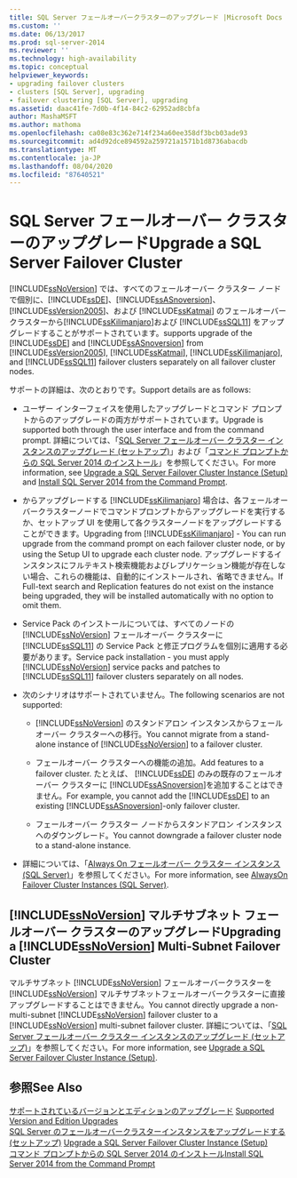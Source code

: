 ```yaml
---
title: SQL Server フェールオーバークラスターのアップグレード |Microsoft Docs
ms.custom: ''
ms.date: 06/13/2017
ms.prod: sql-server-2014
ms.reviewer: ''
ms.technology: high-availability
ms.topic: conceptual
helpviewer_keywords:
- upgrading failover clusters
- clusters [SQL Server], upgrading
- failover clustering [SQL Server], upgrading
ms.assetid: daac41fe-7d0b-4f14-84c2-62952ad8cbfa
author: MashaMSFT
ms.author: mathoma
ms.openlocfilehash: ca08e83c362e714f234a60ee358df3bcb03ade93
ms.sourcegitcommit: ad4d92dce894592a259721a1571b1d8736abacdb
ms.translationtype: MT
ms.contentlocale: ja-JP
ms.lasthandoff: 08/04/2020
ms.locfileid: "87640521"
---
```

# <a name="upgrade-a-sql-server-failover-cluster"></a><span data-ttu-id="315ff-102">SQL Server フェールオーバー クラスターのアップグレード</span><span class="sxs-lookup"><span data-stu-id="315ff-102">Upgrade a SQL Server Failover Cluster</span></span>
  [!INCLUDE[ssNoVersion](../../../includes/ssnoversion-md.md)] <span data-ttu-id="315ff-103">では、すべてのフェールオーバー クラスター ノードで個別に、[!INCLUDE[ssDE](../../../includes/ssde-md.md)]、[!INCLUDE[ssASnoversion](../../../includes/ssasnoversion-md.md)]、[!INCLUDE[ssVersion2005](../../../includes/ssversion2005-md.md)]、および [!INCLUDE[ssKatmai](../../../includes/sskatmai-md.md)] のフェールオーバー クラスターから[!INCLUDE[ssKilimanjaro](../../../includes/sskilimanjaro-md.md)]および [!INCLUDE[ssSQL11](../../../includes/sssql11-md.md)] をアップグレードすることがサポートされています。</span><span class="sxs-lookup"><span data-stu-id="315ff-103">supports upgrade of the [!INCLUDE[ssDE](../../../includes/ssde-md.md)] and [!INCLUDE[ssASnoversion](../../../includes/ssasnoversion-md.md)] from [!INCLUDE[ssVersion2005](../../../includes/ssversion2005-md.md)], [!INCLUDE[ssKatmai](../../../includes/sskatmai-md.md)], [!INCLUDE[ssKilimanjaro](../../../includes/sskilimanjaro-md.md)], and [!INCLUDE[ssSQL11](../../../includes/sssql11-md.md)] failover clusters separately on all failover cluster nodes.</span></span>  
  
 <span data-ttu-id="315ff-104">サポートの詳細は、次のとおりです。</span><span class="sxs-lookup"><span data-stu-id="315ff-104">Support details are as follows:</span></span>  
  
-   <span data-ttu-id="315ff-105">ユーザー インターフェイスを使用したアップグレードとコマンド プロンプトからのアップグレードの両方がサポートされています。</span><span class="sxs-lookup"><span data-stu-id="315ff-105">Upgrade is supported both through the user interface and from the command prompt.</span></span> <span data-ttu-id="315ff-106">詳細については、「[SQL Server フェールオーバー クラスター インスタンスのアップグレード &#40;セットアップ&#41;](upgrade-a-sql-server-failover-cluster-instance-setup.md)」および「[コマンド プロンプトからの SQL Server 2014 のインストール](../../../database-engine/install-windows/install-sql-server-from-the-command-prompt.md)」を参照してください。</span><span class="sxs-lookup"><span data-stu-id="315ff-106">For more information, see [Upgrade a SQL Server Failover Cluster Instance &#40;Setup&#41;](upgrade-a-sql-server-failover-cluster-instance-setup.md) and [Install SQL Server 2014 from the Command Prompt](../../../database-engine/install-windows/install-sql-server-from-the-command-prompt.md).</span></span>  
  
-   <span data-ttu-id="315ff-107">からアップグレードする [!INCLUDE[ssKilimanjaro](../../../includes/sskilimanjaro-md.md)] 場合は、各フェールオーバークラスターノードでコマンドプロンプトからアップグレードを実行するか、セットアップ UI を使用して各クラスターノードをアップグレードすることができます。</span><span class="sxs-lookup"><span data-stu-id="315ff-107">Upgrading from [!INCLUDE[ssKilimanjaro](../../../includes/sskilimanjaro-md.md)] - You can run upgrade from the command prompt on each failover cluster node, or by using the Setup UI to upgrade each cluster node.</span></span> <span data-ttu-id="315ff-108">アップグレードするインスタンスにフルテキスト検索機能およびレプリケーション機能が存在しない場合、これらの機能は、自動的にインストールされ、省略できません。</span><span class="sxs-lookup"><span data-stu-id="315ff-108">If Full-text search and Replication features do not exist on the instance being upgraded, they will be installed automatically with no option to omit them.</span></span>  
  
-   <span data-ttu-id="315ff-109">Service Pack のインストールについては、すべてのノードの [!INCLUDE[ssNoVersion](../../../includes/ssnoversion-md.md)] フェールオーバー クラスターに [!INCLUDE[ssSQL11](../../../includes/sssql11-md.md)] の Service Pack と修正プログラムを個別に適用する必要があります。</span><span class="sxs-lookup"><span data-stu-id="315ff-109">Service pack installation - you must apply [!INCLUDE[ssNoVersion](../../../includes/ssnoversion-md.md)] service packs and patches to [!INCLUDE[ssSQL11](../../../includes/sssql11-md.md)] failover clusters separately on all nodes.</span></span>  
  
-   <span data-ttu-id="315ff-110">次のシナリオはサポートされていません。</span><span class="sxs-lookup"><span data-stu-id="315ff-110">The following scenarios are not supported:</span></span>  
  
    -   <span data-ttu-id="315ff-111">[!INCLUDE[ssNoVersion](../../../includes/ssnoversion-md.md)] のスタンドアロン インスタンスからフェールオーバー クラスターへの移行。</span><span class="sxs-lookup"><span data-stu-id="315ff-111">You cannot migrate from a stand-alone instance of [!INCLUDE[ssNoVersion](../../../includes/ssnoversion-md.md)] to a failover cluster.</span></span>  
  
    -   <span data-ttu-id="315ff-112">フェールオーバー クラスターへの機能の追加。</span><span class="sxs-lookup"><span data-stu-id="315ff-112">Add features to a failover cluster.</span></span> <span data-ttu-id="315ff-113">たとえば、 [!INCLUDE[ssDE](../../../includes/ssde-md.md)] のみの既存のフェールオーバー クラスターに [!INCLUDE[ssASnoversion](../../../includes/ssasnoversion-md.md)]を追加することはできません。</span><span class="sxs-lookup"><span data-stu-id="315ff-113">For example, you cannot add the [!INCLUDE[ssDE](../../../includes/ssde-md.md)] to an existing [!INCLUDE[ssASnoversion](../../../includes/ssasnoversion-md.md)]-only failover cluster.</span></span>  
  
    -   <span data-ttu-id="315ff-114">フェールオーバー クラスター ノードからスタンドアロン インスタンスへのダウングレード。</span><span class="sxs-lookup"><span data-stu-id="315ff-114">You cannot downgrade a failover cluster node to a stand-alone instance.</span></span>  
  
-   <span data-ttu-id="315ff-115">詳細については、「[Always On フェールオーバー クラスター インスタンス (SQL Server)](always-on-failover-cluster-instances-sql-server.md)」を参照してください。</span><span class="sxs-lookup"><span data-stu-id="315ff-115">For more information, see [AlwaysOn Failover Cluster Instances (SQL Server)](always-on-failover-cluster-instances-sql-server.md).</span></span>  
  
## <a name="upgrading-a-ssnoversion-multi-subnet-failover-cluster"></a><span data-ttu-id="315ff-116">[!INCLUDE[ssNoVersion](../../../includes/ssnoversion-md.md)] マルチサブネット フェールオーバー クラスターのアップグレード</span><span class="sxs-lookup"><span data-stu-id="315ff-116">Upgrading a [!INCLUDE[ssNoVersion](../../../includes/ssnoversion-md.md)] Multi-Subnet Failover Cluster</span></span>  
 <span data-ttu-id="315ff-117">マルチサブネット [!INCLUDE[ssNoVersion](../../../includes/ssnoversion-md.md)] フェールオーバークラスターを [!INCLUDE[ssNoVersion](../../../includes/ssnoversion-md.md)] マルチサブネットフェールオーバークラスターに直接アップグレードすることはできません。</span><span class="sxs-lookup"><span data-stu-id="315ff-117">You cannot directly upgrade a non-multi-subnet [!INCLUDE[ssNoVersion](../../../includes/ssnoversion-md.md)] failover cluster to a [!INCLUDE[ssNoVersion](../../../includes/ssnoversion-md.md)] multi-subnet failover cluster.</span></span> <span data-ttu-id="315ff-118">詳細については、「[SQL Server フェールオーバー クラスター インスタンスのアップグレード &#40;セットアップ&#41;](upgrade-a-sql-server-failover-cluster-instance-setup.md)」を参照してください。</span><span class="sxs-lookup"><span data-stu-id="315ff-118">For more information, see [Upgrade a SQL Server Failover Cluster Instance &#40;Setup&#41;](upgrade-a-sql-server-failover-cluster-instance-setup.md).</span></span>  
  
## <a name="see-also"></a><span data-ttu-id="315ff-119">参照</span><span class="sxs-lookup"><span data-stu-id="315ff-119">See Also</span></span>  
 <span data-ttu-id="315ff-120">[サポートされているバージョンとエディションのアップグレード](../../../database-engine/install-windows/supported-version-and-edition-upgrades.md) </span><span class="sxs-lookup"><span data-stu-id="315ff-120">[Supported Version and Edition Upgrades](../../../database-engine/install-windows/supported-version-and-edition-upgrades.md) </span></span>  
 <span data-ttu-id="315ff-121">[SQL Server のフェールオーバークラスターインスタンスをアップグレードする &#40;セットアップ&#41;](upgrade-a-sql-server-failover-cluster-instance-setup.md) </span><span class="sxs-lookup"><span data-stu-id="315ff-121">[Upgrade a SQL Server Failover Cluster Instance &#40;Setup&#41;](upgrade-a-sql-server-failover-cluster-instance-setup.md) </span></span>  
 [<span data-ttu-id="315ff-122">コマンド プロンプトからの SQL Server 2014 のインストール</span><span class="sxs-lookup"><span data-stu-id="315ff-122">Install SQL Server 2014 from the Command Prompt</span></span>](../../../database-engine/install-windows/install-sql-server-from-the-command-prompt.md)  
  
  
